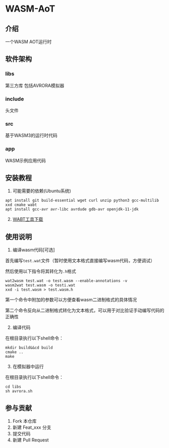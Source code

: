 # WASM-AoT

## 介绍
一个WASM AOT运行时

## 软件架构
### libs
第三方库
包括AVRORA模拟器
### include
头文件
### src
基于WASM3的运行时代码
### app
WASM示例应用代码


## 安装教程

1.  可能需要的依赖(Ubuntu系统)
```
apt install git build-essential wget curl unzip python3 gcc-multilib xxd cmake wabt
apt install gcc-avr avr-libc avrdude gdb-avr openjdk-11-jdk
```

2. [WABT工具下载](https://github.com/WebAssembly/wabt/releases)

## 使用说明

1. 编译wasm代码[可选]

首先编写`test.wat`文件（暂时使用文本格式直接编写wasm代码，方便调试）

然后使用以下指令将其转化为`.h`格式
```
wat2wasm test.wat -o test.wasm --enable-annotations -v
wasm2wat test.wasm -o testi.wat  
xxd -i test.wasm > test.wasm.h
```
第一个命令中附加的参数可以方便查看wasm二进制格式的具体情况

第二个命令反向从二进制格式转化为文本格式，可以用于对比验证手动编写代码的正确性

2.  编译代码

在根目录执行以下shell命令：
```
mkdir build&&cd build
cmake ..
make
```
3. 在模拟器中运行

在根目录执行以下shell命令：
```
cd libs
sh avrora.sh
```

## 参与贡献

1.  Fork 本仓库
2.  新建 Feat_xxx 分支
3.  提交代码
4.  新建 Pull Request